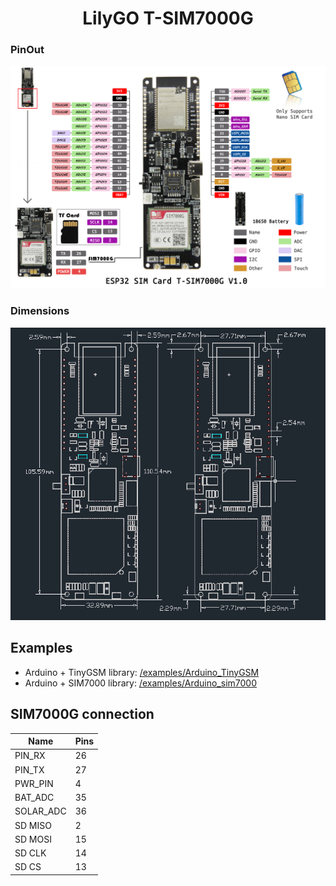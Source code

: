 <h1 align = "center">LilyGO T-SIM7000G </h1>


### PinOut

![](image/PINOUT.jpg)

### Dimensions
![](image/Dimensions.png)


## Examples
- Arduino + TinyGSM library: [/examples/Arduino_TinyGSM](/examples/Arduino_TinyGSM)
- Arduino + SIM7000 library: [/examples/Arduino_sim7000](/examples/Arduino_sim7000)



## SIM7000G connection
| Name      | Pins |
| --------- | ---- |
| PIN_RX    | 26   |
| PIN_TX    | 27   |
| PWR_PIN   | 4    |
| BAT_ADC   | 35   |
| SOLAR_ADC | 36   |
| SD MISO   | 2    |
| SD MOSI   | 15   |
| SD CLK    | 14   |
| SD CS     | 13   |




